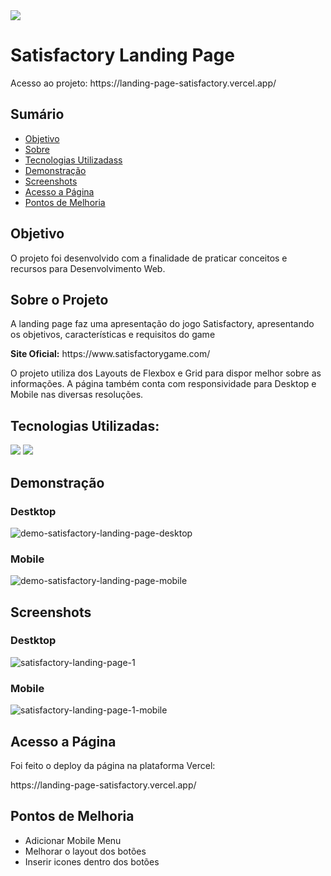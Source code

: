 <img src="https://img.shields.io/badge/STATUS-EM%20DESENVOLVIMENTO-yellow"/>

<h1>Satisfactory Landing Page</h2>
</p>Acesso ao projeto: https://landing-page-satisfactory.vercel.app/</p>

<h2>Sumário</h2>
<ul>
 <li><a href="#objetivo">Objetivo</a></li> 
 <li><a href="#sobre-o-projeto">Sobre</a></li>
 <li><a href="#tecnologias-utilizadas">Tecnologias Utilizadass</a></li>
 <li><a href="#demonstracao">Demonstração</a></li> 
 <li><a href="#screenshots">Screenshots</a></li> 
 <li><a href="#acesso-a-pagina">Acesso a Página</a></li>
 <li><a href="#pontos-de-melhoria">Pontos de Melhoria</a></li> 
</ul>

<h2 id="objetivo">Objetivo</h2>

<p>O projeto foi desenvolvido com a finalidade de praticar conceitos e recursos para Desenvolvimento Web.</p>

<h2 id="sobre-o-projeto">Sobre o Projeto</h2>

<p>A landing page faz uma apresentação do jogo Satisfactory, apresentando os objetivos, características e requisitos do game</p>

<p><strong>Site Oficial:</strong> https://www.satisfactorygame.com/</p>

<p>O projeto utiliza dos Layouts de Flexbox e Grid para dispor melhor sobre as informações. A página também conta com responsividade para Desktop e Mobile nas diversas resoluções.</p>

<h2 id="tecnologias-utilizadas">Tecnologias Utilizadas:</h2>

<p>
  <img src="https://img.shields.io/badge/HTML5-E34F26?style=for-the-badge&logo=html5&logoColor=white"/>
  <img src="https://img.shields.io/badge/CSS3-1572B6?style=for-the-badge&logo=css3&logoColor=white"/>
</p>

<h2 id="demonstracao">Demonstração</h2>

<h3>Destktop</h3>

![demo-satisfactory-landing-page-desktop](https://user-images.githubusercontent.com/89096854/184401950-eb93e57c-d38e-4cc2-a895-e2c137242dcd.gif)


<h3>Mobile</h3>

![demo-satisfactory-landing-page-mobile](https://user-images.githubusercontent.com/89096854/184402460-914f256e-50ac-42b2-988b-d370a865444e.gif)

<h2 id="screenshots">Screenshots</h2>

<h3>Destktop</h3>

![satisfactory-landing-page-1](https://user-images.githubusercontent.com/89096854/184380887-1ce314ec-59c7-4128-95e7-3356dce430b6.png)

<h3>Mobile</h3>

![satisfactory-landing-page-1-mobile](https://user-images.githubusercontent.com/89096854/184380941-c1a57b56-e67a-4c7e-ba06-1f42a9c815c8.PNG)

<h2 id="acesso-a-page">Acesso a Página</h2>

<p>Foi feito o deploy da página na plataforma Vercel:</p>
</p>https://landing-page-satisfactory.vercel.app/</p>

<h2 id="pontos-de-melhoria">Pontos de Melhoria</h2>

<ul>
  <li> Adicionar Mobile Menu</li>
  <li> Melhorar o layout dos botões</li>
  <li> Inserir icones dentro dos botões</li>
</ul>
